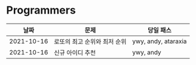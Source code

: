 # Programmers

|날짜|문제|당일 패스|
|---|---|---|
|2021-10-16|로또의 최고 순위와 최저 순위|ywy, andy, ataraxia|
|2021-10-16|신규 아이디 추천|ywy, andy|


